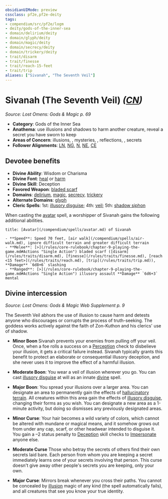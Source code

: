 ```yaml
---
obsidianUIMode: preview
cssclass: pf2e,pf2e-deity
tags:
- compendium/src/pf2e/logm
- deity/gods-of-the-inner-sea
- domain/delirium/deity
- domain/glyph/deity
- domain/magic/deity
- domain/secrecy/deity
- domain/trickery/deity
- trait/disarm
- trait/finesse
- trait/reach-15-feet
- trait/trip
aliases: ["Sivanah", "The Seventh Veil"]
---
```

# Sivanah (The Seventh Veil) *([CN](/rules/traits/chaotic-neutral-b1.md))*  
*Source: Lost Omens: Gods & Magic p. 69*  

- **Category**: Gods of the Inner Sea
- **Anathema**: use illusions and shadows to harm another creature, reveal a secret you have sworn to keep
- **Areas of Concern**: illusions, , mysteries, , reflections, , secrets
- **Follower Alignments**: [LN](/rules/traits/lawful-neutral-b1.md), [NG](/rules/traits/neutral-good-b1.md), [N](/rules/traits/neutral-b1.md), [NE](/rules/traits/neutral-evil-b1.md), [CE](/rules/traits/chaotic-evil-b1.md)

## Devotee benefits

- **Divine Ability**: Wisdom or Charisma
- **Divine Font**: [heal](/compendium/spells/heal.md) or [harm](/compendium/spells/harm.md)
- **Divine Skill**: Deception
- **Favored Weapon**: [bladed scarf](/compendium/equipment/items/bladed-scarf-logm.md)
- **Domains**: [delirium](/compendium/setting/domains.md#Delirium), [magic](/compendium/setting/domains.md#Magic), [secrecy](/compendium/setting/domains.md#Secrecy), [trickery](/compendium/setting/domains.md#Trickery)
- **Alternate Domains**: [glyph](/compendium/setting/domains.md#Glyph)
- **Cleric Spells**: 1st: [illusory disguise](/compendium/spells/illusory-disguise.md); 4th: [veil](/compendium/spells/veil.md); 5th: [shadow siphon](/compendium/spells/shadow-siphon.md)

When casting the [avatar](/compendium/spells/avatar.md) spell, a worshipper of Sivanah gains the following additional abilities.

```ad-embed-avatar
title: [Avatar](/compendium/spells/avatar.md) of Sivanah

- **Speed**: Speed 70 feet, [air walk](/compendium/spells/air-walk.md), ignore difficult terrain and greater difficult terrain
- **Melee**: [>](/rules/core-rulebook/chapter-9-playing-the-game.md#Actions "Single Action") bladed scarf ([disarm](/rules/traits/disarm.md), [finesse](/rules/traits/finesse.md), [reach <15 feet>](/rules/traits/reach.md), [trip](/rules/traits/trip.md)), **Damage** `6d8+6` slashing
- **Ranged**: [>](/rules/core-rulebook/chapter-9-playing-the-game.md#Actions "Single Action") illusory assault **Damage** `6d6+3` mental
```

## Divine intercession
*Source: Lost Omens: Gods & Magic Web Supplement p. 9*

The Seventh Veil abhors the use of illusion to cause harm and detests anyone who discourages or corrupts the process of truth-seeking. The goddess works actively against the faith of Zon-Kuthon and his clerics' use of shadow.

- **Minor Boon** Sivanah prevents your enemies from pulling off your veil. Once, when a foe rolls a success on a [Perception](/compendium/skills.md#Perception) check to disbelieve your illusion, it gets a critical failure instead. Sivanah typically grants this benefit to protect an elaborate or consequential illusory deception, and she never uses it to improve the effect of a harmful illusion.
- **Moderate Boon**: You wear a veil of illusion wherever you go. You can cast [illusory disguise](/compendium/spells/illusory-disguise.md) at will as an innate [divine](/rules/traits/divine.md) spell.
- **Major Boon**: You spread your illusions over a larger area. You can designate an area to permanently gain the effects of [hallucinatory terrain](/compendium/spells/hallucinatory-terrain.md). All creatures within this area gain the effects of [illusory disguise](/compendium/spells/illusory-disguise.md), changing their forms as you wish. You can designate a new area as a 1-minute activity, but doing so dismisses any previously designated areas.

- **Minor Curse**: Your hair becomes a wild variety of colors, which cannot be altered with mundane or magical means, and it somehow grows out from under any cap, scarf, or other headwear intended to disguise it. You gain a –2 status penalty to [Deception](/compendium/skills.md#Deception) skill checks to [Impersonate](/rules/actions/impersonate.md) anyone else.
- **Moderate Curse** Those who betray the secrets of others find their own secrets laid bare. Each person from whom you are keeping a secret immediately learns one of your secrets involving that person. This curse doesn't give away other people's secrets you are keeping, only your own.
- **Major Curse**: Mirrors break whenever you cross their paths. You cannot be concealed by [illusion](/rules/traits/illusion.md) magic of any kind (the spell automatically fails), and all creatures that see you know your true identity.